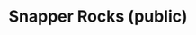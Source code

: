 ---
layout: child_layout/surfcams_live
title: Snapper Rocks (public)
permalink: /surfcams/snapper-rocks/public/
user_type: public
premium: false

live_path: /surfcams/snapper-rocks/public/
live_stream: "ONLY PLAYLIST WORKS"
live_stream_image: https://static.swellnet.com.au/images/surfcams/snapper-rocks.jpg
live_stream_playlist: //stream.n1.au.swellnet.com/surfcams/snapper-rocks.stream/playlist.m3u8

replays_path: /surfcams/snapper-rocks/replays/
replays_surfcam_id: 2

theme: theme-public
---